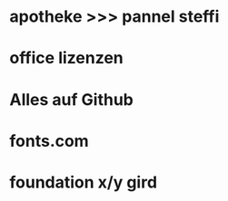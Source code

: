# apotheke >>> pannel steffi
# office lizenzen


# Alles auf Github
# fonts.com
# foundation x/y gird
